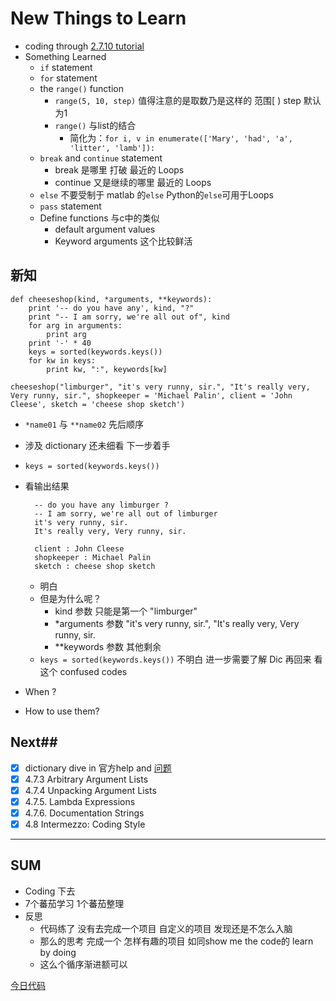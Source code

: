 # New Things to Learn #

- coding through [2.7.10 tutorial](https://docs.python.org/2/tutorial/)
- Something Learned
	- `if` statement
	- `for` statement
	- the `range()` function
		- `range(5, 10, step)` 值得注意的是取数乃是这样的 范围[ ) step 默认为1
		- `range()` 与list的结合 
			+ 简化为：`for i, v in enumerate(['Mary', 'had', 'a', 'litter', 'lamb']):`
	- `break` and `continue` statement
		- break 是哪里 打破 最近的 Loops
		- continue 又是继续的哪里 最近的 Loops
	- `else` 不要受制于 matlab 的`else` Python的`else`可用于Loops 
	- `pass` statement
	- Define functions 与c中的类似
		+ default argument values 
		+ Keyword arguments 这个比较鲜活

## 新知 ##
    
    def cheeseshop(kind, *arguments, **keywords):
		print '-- do you have any', kind, "?"
		print "-- I am sorry, we're all out of", kind
		for arg in arguments:
			print arg
		print '-' * 40
		keys = sorted(keywords.keys())
		for kw in keys:
			print kw, ":", keywords[kw]

	cheeseshop("limburger", "it's very runny, sir.", "It's really very, Very runny, sir.", shopkeeper = 'Michael Palin', client = 'John Cleese', sketch = 'cheese shop sketch')

- `*name01` 与 `**name02` 先后顺序
- 涉及 dictionary 还未细看 下一步着手 
- `keys = sorted(keywords.keys())`
- 看输出结果 

		-- do you have any limburger ?  
		-- I am sorry, we're all out of limburger  
		it's very runny, sir.  
		It's really very, Very runny, sir.  

		client : John Cleese   
		shopkeeper : Michael Palin  
		sketch : cheese shop sketch
	+ 明白
	+ 但是为什么呢？
		+ kind 参数 只能是第一个 "limburger"
		+ *arguments 参数 "it's very runny, sir.", "It's really very, Very runny, sir.
		+ **keywords 参数 其他剩余
	+ `keys = sorted(keywords.keys())` 不明白 进一步需要了解 Dic 再回来 看这个 confused codes
- When ?
- How to use them?

## Next##

- [x] dictionary dive in 官方help and [问题](http://stackoverflow.com/questions/17677523/python-keyword-output-interpretation)
- [x] 4.7.3 Arbitrary Argument Lists
- [x] 4.7.4 Unpacking Argument Lists
- [x] 4.7.5. Lambda Expressions
- [x] 4.7.6. Documentation Strings
- [x] 4.8 Intermezzo: Coding Style

----------

## SUM ##

- Coding 下去 
- 7个蕃茄学习 1个蕃茄整理
- 反思
	+ 代码练了 没有去完成一个项目 自定义的项目 发现还是不怎么入脑
	+ 那么的思考 完成一个 怎样有趣的项目 如同show me the code的 learn by doing
	+ 这么个循序渐进额可以

[今日代码](https://github.com/JeremiahZhang/pybeginner/tree/master/_src/om2py0w/0wex2)
